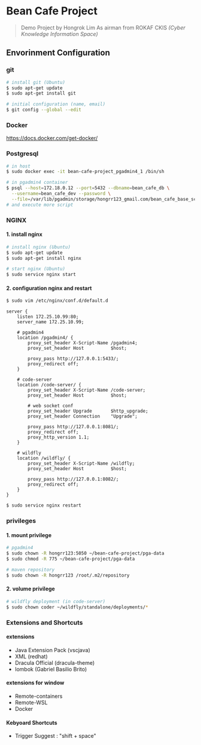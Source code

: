 # Bean Cafe Project

> Demo Project by Hongrok Lim As airman
from ROKAF CKIS *(Cyber Knowledge Information Space)*

## Envorinment Configuration

### git

```bash
# install git (Ubuntu)
$ sudo apt-get update
$ sudo apt-get install git

# initial configuration (name, email)
$ git config --global --edit
```

### Docker

https://docs.docker.com/get-docker/

### Postgresql

```bash
# in host
$ sudo docker exec -it bean-cafe-project_pgadmin4_1 /bin/sh

# in pgadmin4 container
$ psql --host=172.18.0.12 --port=5432 --dbname=bean_cafe_db \
  --username=bean_cafe_dev --password \
  --file=/var/lib/pgadmin/storage/hongrr123_gmail.com/bean_cafe_base_schema.sql
# and execute more script

```

### NGINX

#### 1. install nginx

```bash
# install nginx (Ubuntu)
$ sudo apt-get update
$ sudo apt-get install nginx

# start nginx (Ubuntu)
$ sudo service nginx start
```

#### 2. configuration nginx and restart

```bash
$ sudo vim /etc/nginx/conf.d/default.d
```

```
server {
    listen 172.25.10.99:80;
    server_name 172.25.10.99;

    # pgadmin4
    location /pgadmin4/ {
        proxy_set_header X-Script-Name /pgadmin4;
        proxy_set_header Host          $host;

        proxy_pass http://127.0.0.1:5433/;
        proxy_redirect off;
    }

    # code-server
    location /code-server/ {
        proxy_set_header X-Script-Name /code-server;
        proxy_set_header Host          $host;

        # web socket conf
        proxy_set_header Upgrade       $http_upgrade;
        proxy_set_header Connection    "Upgrade";

        proxy_pass http://127.0.0.1:8081/;
        proxy_redirect off;
        proxy_http_version 1.1;
    }

    # wildfly
    location /wildfly/ {
        proxy_set_header X-Script-Name /wildfly;
        proxy_set_header Host          $host;

        proxy_pass http://127.0.0.1:8082/;
        proxy_redirect off;
    }
}
```

```bash
$ sudo service nginx restart
```

### privileges

#### 1. mount privilege

``` bash
# pgadmin4
$ sudo chown -R hongrr123:5050 ~/bean-cafe-project/pga-data
$ sudo chmod -R 775 ~/bean-cafe-project/pga-data

# maven repository
$ sudo chown -R hongrr123 /root/.m2/repository
```

#### 2. volume privilege

```bash
# wildfly deployment (in code-server)
$ sudo chown coder ~/wildfly/standalone/deployments/*
```

### Extensions and Shortcuts

#### extensions

- Java Extension Pack (vscjava)
- XML (redhat)
- Dracula Official (dracula-theme)
- lombok (Gabriel Basilio Brito)

#### extensions for window

- Remote-containers
- Remote-WSL
- Docker

#### Kebyoard Shortcuts

- Trigger Suggest : "shift + space"
